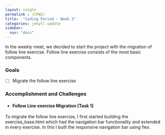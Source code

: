 ```yaml
---
layout: single
permalink : /CPW2/
title:  "Coding Period - Week 2"
categories: jekyll update
sidebar:
  nav: "docs"
---
```

In the weekly meet, we decided to start the project with the migration of follow line exercise. Follow line exercise consists of the most basic components.


### Goals

- [ ] Migrate the follow line exercise


### Accomplishment and Challenges 


* #### Follow Line exercise Migration \[Task 1\]

To migrate the follow line exercise, I first started building the exercise_base.html which had the navigation bar functionality and extended in every exercise. 
In this I built the responsive navigation bar using flex.



